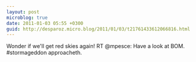 ```yaml
---
layout: post
microblog: true
date: 2011-01-03 05:55 +0300
guid: http://desparoz.micro.blog/2011/01/03/t21761433612066816.html
---
```

Wonder if we'll get red skies again! RT @mpesce: Have a look at BOM. #stormageddon approacheth.
